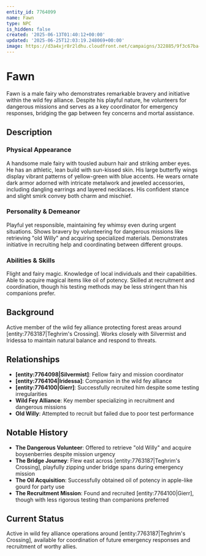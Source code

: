 ```yaml
---
entity_id: 7764099
name: Fawn
type: NPC
is_hidden: false
created: '2025-06-13T01:40:12+00:00'
updated: '2025-06-25T12:03:19.248069+00:00'
image: https://d3a4xjr8r2ldhu.cloudfront.net/campaigns/322885/9f3c67ba-53d0-4a4f-82f6-a1bb01deb53c.jpg
---
```


# Fawn

Fawn is a male fairy who demonstrates remarkable bravery and initiative within the wild fey alliance. Despite his playful nature, he volunteers for dangerous missions and serves as a key coordinator for emergency responses, bridging the gap between fey concerns and mortal assistance.

## Description

### Physical Appearance

A handsome male fairy with tousled auburn hair and striking amber eyes. He has an athletic, lean build with sun-kissed skin. His large butterfly wings display vibrant patterns of yellow-green with blue accents. He wears ornate dark armor adorned with intricate metalwork and jeweled accessories, including dangling earrings and layered necklaces. His confident stance and slight smirk convey both charm and mischief.

### Personality & Demeanor

Playful yet responsible, maintaining fey whimsy even during urgent situations. Shows bravery by volunteering for dangerous missions like retrieving "old Willy" and acquiring specialized materials. Demonstrates initiative in recruiting help and coordinating between different groups.

### Abilities & Skills

Flight and fairy magic. Knowledge of local individuals and their capabilities. Able to acquire magical items like oil of potency. Skilled at recruitment and coordination, though his testing methods may be less stringent than his companions prefer.

## Background

Active member of the wild fey alliance protecting forest areas around [entity:7763187|Teghrim's Crossing]. Works closely with Silvermist and Iridessa to maintain natural balance and respond to threats.

## Relationships

- **[entity:7764098|Silvermist]**: Fellow fairy and mission coordinator
- **[entity:7764104|Iridessa]**: Companion in the wild fey alliance
- **[entity:7764100|Gierr]**: Successfully recruited him despite some testing irregularities
- **Wild Fey Alliance**: Key member specializing in recruitment and dangerous missions
- **Old Willy**: Attempted to recruit but failed due to poor test performance

## Notable History

- **The Dangerous Volunteer**: Offered to retrieve "old Willy" and acquire boysenberries despite mission urgency
- **The Bridge Journey**: Flew east across [entity:7763187|Teghrim's Crossing], playfully zipping under bridge spans during emergency mission
- **The Oil Acquisition**: Successfully obtained oil of potency in apple-like gourd for party use
- **The Recruitment Mission**: Found and recruited [entity:7764100|Gierr], though with less rigorous testing than companions preferred

## Current Status

Active in wild fey alliance operations around [entity:7763187|Teghrim's Crossing], available for coordination of future emergency responses and recruitment of worthy allies.